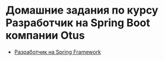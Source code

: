# Домашние задания по курсу Разработчик на Spring Boot компании Otus

* [Разработчик на Spring Framework](https://otus.ru/lessons/javaspring/)


